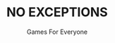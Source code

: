 ---
subtitle: Games For Everyone
title: NO EXCEPTIONS
image: assets/images/main-slider/2.jpg
order: 0
---